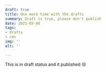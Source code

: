 ```yaml
---
draft: true
title: One more time with the drafts
summary: Draft is true, please don't publish
date: 2021-05-08
tags:
- drafts
- cms
img: ''
alt: ''

---
```

This is in draft status and it published 😢